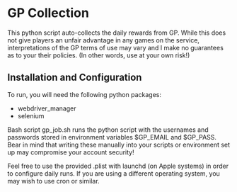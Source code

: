# GP Collection

This python script auto-collects the daily rewards from GP. While this does not give players an unfair advantage in any games on the service, interpretations of the GP terms of use may vary and I make no guarantees as to your their policies. (In other words, use at your own risk!)

## Installation and Configuration
To run, you will need the following python packages:
- webdriver_manager
- selenium

Bash script gp_job.sh runs the python script with the usernames and passwords stored in environment variables $GP_EMAIL and $GP_PASS. Bear in mind that writing these manually into your scripts or environment set up may compromise your account security! 

Feel free to use the provided .plist with launchd (on Apple systems) in order to configure daily runs. If you are using a different operating system, you may wish to use cron or similar. 
